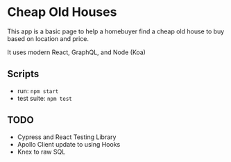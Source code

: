 # Cheap Old Houses
This app is a basic page to help a homebuyer find a cheap old house to buy based on location and price.

It uses modern React, GraphQL, and Node (Koa)

## Scripts
* run: `npm start`
* test suite: `npm test`

## TODO
* Cypress and React Testing Library
* Apollo Client update to using Hooks
* Knex to raw SQL
